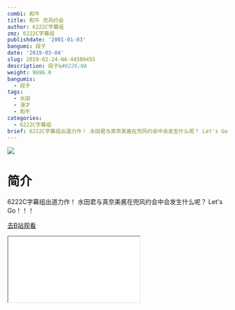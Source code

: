 ```yaml
---
combi: 和牛
title: 和牛 兜风约会
author: 6222C字幕组
zmz: 6222C字幕组
publishdate: '2001-01-03'
bangumi: 段子
date: '2019-03-04'
slug: 2019-02-24-NA-44509455
description: 段子&#8226;NA
weight: 9696.0
bangumis:
  - 段子
tags:
  - 水田
  - 漫才
  - 和牛
categories:
  - 6222C字幕组
brief: 6222C字幕组出道力作！ 水田君与真奈美酱在兜风约会中会发生什么呢？ Let's Go！！！
---
```

![](https://i.imgur.com/SypTemg.jpg)
# 简介  

6222C字幕组出道力作！
水田君与真奈美酱在兜风约会中会发生什么呢？
Let's Go！！！


[去B站观看](https://www.bilibili.com/video/av44509455/)
<div class ="resp-container"><iframe class="testiframe" src="//player.bilibili.com/player.html?aid=44509455"", scrolling="no", allowfullscreen="true" > </iframe></div> 
